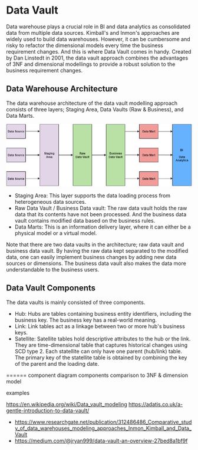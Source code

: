 # Data Vault
Data warehouse plays a crucial role in BI and data analytics as consolidated data from multiple data sources. Kimball's and Inmon's approaches are widely used to build data warehouses. However, it can be cumbersome and risky to refactor the dimensional models every time the business requirement changes. And this is where Data Vault comes in handy. Created by Dan Linstedt in 2001, the data vault approach combines the advantages of 3NF and dimensional modellings to provide a robust solution to the business requirement changes.

## Data Warehouse Architecture
The data warehouse architecture of the data vault modelling approach consists of three layers; Staging Area, Data Vaults (Raw & Business), and Data Marts.

![data_vault_architecture](https://github.com/TravisH0301/learning/blob/master/images/data_vault_architecture.png)

- Staging Area: This layer supports the data loading process from heterogeneous data sources.
- Raw Data Vault / Business Data vault: The raw data vault holds the raw data that its contents have not been processed. And the business data vault contains modified data based on the business rules.
- Data Marts: This is an information delivery layer, where it can either be a physical model or a virtual model.

Note that there are two data vaults in the architecture; raw data vault and business data vault. By having the raw data kept separated to the modified data, one can easily 
implement business changes by adding new data sources or dimensions. The business data vault also makes the data more understandable to the business users. 

## Data Vault Components
The data vaults is mainly consisted of three components. 

- Hub: Hubs are tables containing business entity identifiers, including the business key. The business key has a real-world meaning.
- Link: Link tables act as a linkage between two or more hub's business keys.
- Satellite: Satellite tables hold descriptive attributes to the hub or the link. They are time-dimensional table that captures historical changes using SCD type 2. 
Each statellite can only have one parent (hub/link) table. The primary key of the statellite table is obtained by combining the key of the parent and the loading date.




======
component diagram
components
comparison to 3NF & dimension model

examples


https://en.wikipedia.org/wiki/Data_vault_modeling
https://adatis.co.uk/a-gentle-introduction-to-data-vault/
* https://www.researchgate.net/publication/312486486_Comparative_study_of_data_warehouses_modeling_approaches_Inmon_Kimball_and_Data_Vault
* https://medium.com/@jryan999/data-vault-an-overview-27bed8a1bf9f
